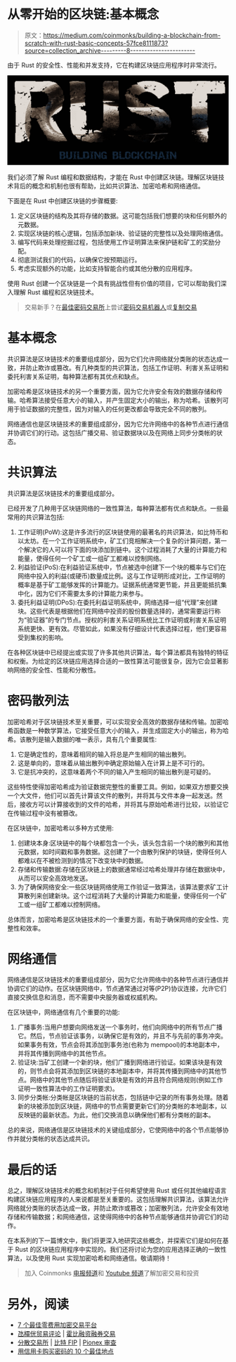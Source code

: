 # 从零开始的区块链:基本概念

> 原文：<https://medium.com/coinmonks/building-a-blockchain-from-scratch-with-rust-basic-concepts-57fce8111873?source=collection_archive---------8----------------------->

由于 Rust 的安全性、性能和并发支持，它在构建区块链应用程序时非常流行。

![](img/569cd6ac596021dc54f8390e842e335d.png)

我们必须了解 Rust 编程和数据结构，才能在 Rust 中创建区块链。理解区块链技术背后的概念和机制也很有帮助，比如共识算法、加密哈希和网络通信。

下面是在 Rust 中创建区块链的步骤概要:

1.  定义区块链的结构及其将存储的数据。这可能包括我们想要的块和任何额外的元数据。
2.  实现区块链的核心逻辑，包括添加新块、验证链的完整性以及处理网络通信。
3.  编写代码来处理挖掘过程，包括使用工作证明算法来保护链和矿工的奖励分配。
4.  彻底测试我们的代码，以确保它按预期运行。
5.  考虑实现额外的功能，比如支持智能合约或其他分散的应用程序。

使用 Rust 创建一个区块链是一个具有挑战性但有价值的项目，它可以帮助我们深入理解 Rust 编程和区块链技术。

> 交易新手？在[最佳密码交易所](/coinmonks/crypto-exchange-dd2f9d6f3769)上尝试[密码交易机器人](/coinmonks/crypto-trading-bot-c2ffce8acb2a)或[复制交易](/coinmonks/top-10-crypto-copy-trading-platforms-for-beginners-d0c37c7d698c)

# 基本概念

共识算法是区块链技术的重要组成部分，因为它们允许网络就分类账的状态达成一致，并防止欺诈或篡改。有几种类型的共识算法，包括工作证明、利害关系证明和委托利害关系证明，每种算法都有其优点和缺点。

加密哈希是区块链技术的另一个重要方面，因为它允许安全有效的数据存储和传输。哈希算法接受任意大小的输入，并产生固定大小的输出，称为哈希。该散列可用于验证数据的完整性，因为对输入的任何更改都会导致完全不同的散列。

网络通信也是区块链技术的重要组成部分，因为它允许网络中的各种节点进行通信并协调它们的行动。这包括广播交易、验证数据块以及在网络上同步分类帐的状态。

# 共识算法

共识算法是区块链技术的重要组成部分。

已经开发了几种用于区块链网络的一致性算法，每种算法都有优点和缺点。一些最常用的共识算法包括:

1.  工作证明(PoW):这是许多流行的区块链使用的最著名的共识算法，如比特币和以太坊。在一个工作证明系统中，矿工们竞相解决一个复杂的计算问题，第一个解决它的人可以将下面的块添加到链中。这个过程消耗了大量的计算能力和能量，使得任何一个矿工或一组矿工都难以控制网络。
2.  利益验证(PoS):在利益验证系统中，节点被选中创建下一个块的概率与它们在网络中投入的利益(或硬币)数量成比例。这与工作证明形成对比，工作证明的概率是基于矿工能够发挥的计算能力。证据系统通常更节能，并且更能抵抗集中化，因为它们不需要太多的计算能力来参与。
3.  委托利益证明(DPoS):在委托利益证明系统中，网络选择一组“代理”来创建块。这些代表是根据他们在网络中投资的股份数量选择的，通常需要运行称为“验证器”的专门节点。授权的利害关系证明系统比工作证明或利害关系证明系统更快、更有效。尽管如此，如果没有仔细设计代表选择过程，他们更容易受到集权的影响。

在各种区块链中已经提出或实现了许多其他共识算法，每个算法都具有独特的特征和权衡。为给定的区块链应用选择合适的一致性算法可能很复杂，因为它会显著影响网络的安全性、性能和分散性。

# 密码散列法

加密哈希对于区块链技术至关重要，可以实现安全高效的数据存储和传输。加密哈希函数是一种数学算法，它接受任意大小的输入，并生成固定大小的输出，称为哈希。该散列是输入数据的唯一表示，具有几个重要属性:

1.  它是确定性的，意味着相同的输入将总是产生相同的输出散列。
2.  这是单向的，意味着从输出散列中确定原始输入在计算上是不可行的。
3.  它是抗冲突的，这意味着两个不同的输入产生相同的输出散列是可疑的。

这些特性使得加密哈希成为验证数据完整性的重要工具。例如，如果双方想要交换一个大文件，他们可以首先计算该文件的散列，并将其与文件本身一起发送。然后，接收方可以计算接收到的文件的哈希，并将其与原始哈希进行比较，以验证它在传输过程中没有被篡改。

在区块链中，加密哈希以多种方式使用:

1.  创建块本身:区块链中的每个块都包含一个头，该头包含前一个块的散列和其他元数据，如时间戳和事务数据。这创建了一个由散列保护的块链，使得任何人都难以在不被检测到的情况下改变块中的数据。
2.  存储和传输数据:存储在区块链上的数据通常经过哈希处理并存储在数据块中，从而可以安全高效地发送。
3.  为了确保网络安全:一些区块链网络使用工作验证一致算法，该算法要求矿工计算散列来创建新块。这个过程消耗了大量的计算能力和能量，使得任何一个矿工或一组矿工都难以控制网络。

总体而言，加密哈希是区块链技术的一个重要方面，有助于确保网络的安全性、完整性和效率。

# 网络通信

网络通信是区块链技术的重要组成部分，因为它允许网络中的各种节点进行通信并协调它们的动作。在区块链网络中，节点通常通过对等(P2P)协议连接，允许它们直接交换信息和消息，而不需要中央服务器或权威机构。

在区块链中，网络通信有几个重要的功能:

1.  广播事务:当用户想要向网络发送一个事务时，他们向网络中的所有节点广播它。然后，节点验证该事务，以确保它是有效的，并且不与先前的事务冲突。如果事务有效，节点会将其添加到事务池(也称为 mempool)的本地副本中，并将其传播到网络中的其他节点。
2.  验证块:当矿工创建一个新的块，他们广播到网络进行验证。如果该块是有效的，则节点会将其添加到区块链的本地副本中，并将其传播到网络中的其他节点。网络中的其他节点随后将验证该块是有效的并且符合网络规则(例如工作证明一致性算法中的工作证明要求)。
3.  同步分类帐:分类帐是区块链的当前状态，包括链中记录的所有事务处理。随着新的块被添加到区块链，网络中的节点需要更新它们的分类帐的本地副本，以反映链的最新状态。为此，他们交换消息以确保他们都有分类帐的副本。

总的来说，网络通信是区块链技术的关键组成部分，它使网络中的各个节点能够协作并就分类帐的状态达成共识。

# 最后的话

总之，理解区块链技术的概念和机制对于任何希望使用 Rust 或任何其他编程语言构建区块链应用程序的人来说都是至关重要的。这包括理解共识算法，该算法允许网络就分类账的状态达成一致，并防止欺诈或篡改；加密散列法，允许安全有效地存储和传输数据；和网络通信，这使得网络中的各种节点能够通信并协调它们的动作。

在本系列的下一篇博文中，我们将更深入地研究这些概念，并探索它们是如何在基于 Rust 的区块链应用程序中实现的。我们还将讨论为您的应用选择正确的一致性算法，以及使用 Rust 实现加密哈希和网络通信。敬请期待！

> 加入 Coinmonks [电报频道](https://t.me/coincodecap)和 [Youtube 频道](https://www.youtube.com/c/coinmonks/videos)了解加密交易和投资

# 另外，阅读

*   [7 个最佳零费用加密交易平台](https://coincodecap.com/zero-fee-crypto-exchanges)
*   [氹欞侊贸易评论](https://coincodecap.com/anny-trade-review) | [霍比融资融券交易](/coinmonks/huobi-margin-trading-b3b06cdc1519)
*   [分散交易所](https://coincodecap.com/what-are-decentralized-exchanges) | [比特 FIP](https://coincodecap.com/bitbns-fip) | [Pionex 审查](https://coincodecap.com/pionex-review-exchange-with-crypto-trading-bot)
*   [用信用卡购买密码的 10 个最佳地点](https://coincodecap.com/buy-crypto-with-credit-card)